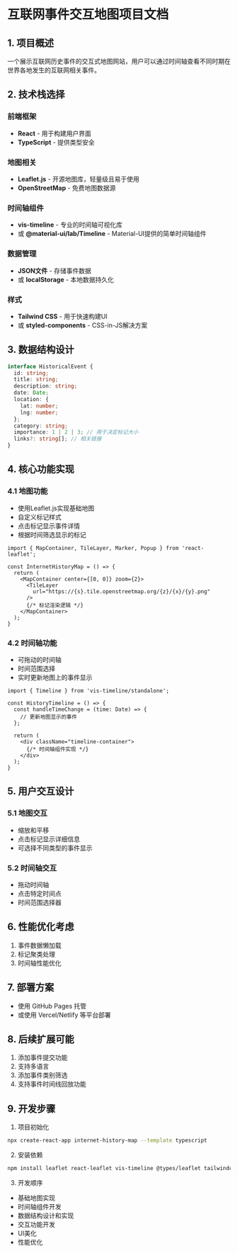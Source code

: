 # 互联网事件交互地图项目文档

## 1. 项目概述
一个展示互联网历史事件的交互式地图网站，用户可以通过时间轴查看不同时期在世界各地发生的互联网相关事件。

## 2. 技术栈选择

### 前端框架
- **React** - 用于构建用户界面
- **TypeScript** - 提供类型安全

### 地图相关
- **Leaflet.js** - 开源地图库，轻量级且易于使用
- **OpenStreetMap** - 免费地图数据源

### 时间轴组件
- **vis-timeline** - 专业的时间轴可视化库
- 或 **@material-ui/lab/Timeline** - Material-UI提供的简单时间轴组件

### 数据管理
- **JSON文件** - 存储事件数据
- 或 **localStorage** - 本地数据持久化

### 样式
- **Tailwind CSS** - 用于快速构建UI
- 或 **styled-components** - CSS-in-JS解决方案

## 3. 数据结构设计

```typescript
interface HistoricalEvent {
  id: string;
  title: string;
  description: string;
  date: Date;
  location: {
    lat: number;
    lng: number;
  };
  category: string;
  importance: 1 | 2 | 3; // 用于决定标记大小
  links?: string[]; // 相关链接
}
```

## 4. 核心功能实现

### 4.1 地图功能
- 使用Leaflet.js实现基础地图
- 自定义标记样式
- 点击标记显示事件详情
- 根据时间筛选显示的标记

```typescript:src/components/Map.tsx
import { MapContainer, TileLayer, Marker, Popup } from 'react-leaflet';

const InternetHistoryMap = () => {
  return (
    <MapContainer center={[0, 0]} zoom={2}>
      <TileLayer
        url="https://{s}.tile.openstreetmap.org/{z}/{x}/{y}.png"
      />
      {/* 标记渲染逻辑 */}
    </MapContainer>
  );
}
```

### 4.2 时间轴功能
- 可拖动的时间轴
- 时间范围选择
- 实时更新地图上的事件显示

```typescript:src/components/Timeline.tsx
import { Timeline } from 'vis-timeline/standalone';

const HistoryTimeline = () => {
  const handleTimeChange = (time: Date) => {
    // 更新地图显示的事件
  };
  
  return (
    <div className="timeline-container">
      {/* 时间轴组件实现 */}
    </div>
  );
}
```

## 5. 用户交互设计

### 5.1 地图交互
- 缩放和平移
- 点击标记显示详细信息
- 可选择不同类型的事件显示

### 5.2 时间轴交互
- 拖动时间轴
- 点击特定时间点
- 时间范围选择器

## 6. 性能优化考虑
1. 事件数据懒加载
2. 标记聚类处理
3. 时间轴性能优化

## 7. 部署方案
- 使用 GitHub Pages 托管
- 或使用 Vercel/Netlify 等平台部署

## 8. 后续扩展可能
1. 添加事件提交功能
2. 支持多语言
3. 添加事件类别筛选
4. 支持事件时间线回放功能

## 9. 开发步骤

1. 项目初始化
```bash
npx create-react-app internet-history-map --template typescript
```

2. 安装依赖
```bash
npm install leaflet react-leaflet vis-timeline @types/leaflet tailwindcss
```

3. 开发顺序
- 基础地图实现
- 时间轴组件开发
- 数据结构设计和实现
- 交互功能开发
- UI美化
- 性能优化
